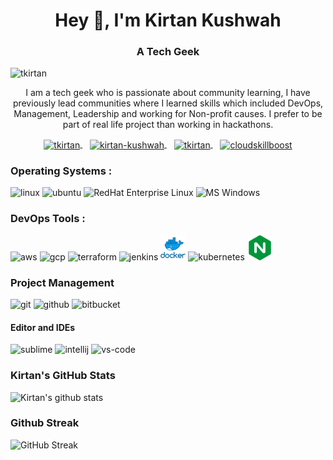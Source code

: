 
<h1 align="center">Hey 👋, I'm Kirtan Kushwah</h1>
<h3 align="center">A Tech Geek</h3>

<p align="left"> <img src="https://komarev.com/ghpvc/?username=tkirtan&label=Profile%20views&color=0e75b6&style=flat" alt="tkirtan" /> </p>

<p align="center">I am a tech geek who is passionate about community learning, I have previously lead communities where I learned skills which included DevOps, Management, Leadership and working for Non-profit causes. I prefer to be part of real life project than working in hackathons.</p>

<p align="center">
<a href="https://www.linkedin.com/in/tkirtan" target="blank">
  <img align="center" src="https://cdn.jsdelivr.net/npm/simple-icons@3/icons/linkedin.svg" alt="tkirtan" width="22px" />
</a>
  &nbsp;&nbsp;
<a href="https://stackoverflow.com/users/17636640/kirtan-kushwah" target="blank">
  <img align="center" src="https://cdn.jsdelivr.net/npm/simple-icons@3/icons/stackoverflow.svg" alt="kirtan-kushwah" width="22px" />
</a>
  &nbsp;&nbsp;
<a href="https://docs.microsoft.com/en-us/users/tkirtan" target="blank">
  <img align="center" src="https://encrypted-tbn0.gstatic.com/images?q=tbn:ANd9GcRNDRNGHXuCAmzMBe7QwAD6kxARwSCWgvSE9A&usqp=CAU" alt="tkirtan" width="22px" />
</a>
  &nbsp;&nbsp;
<a href="https://www.cloudskillsboost.google/public_profiles/ca10eedd-0557-4863-8580-fb59b61608a3" target="blank">
  <img align="center" src="https://telegra.ph/file/470c31fc3cc5d48b3a150.png" alt="cloudskillboost" width="22px" />
</a></p>


### Operating Systems :
<p align="left"><img src="https://brandlogos.net/wp-content/uploads/2020/03/Linux-logo.png" alt="linux" title="linux" width="40" height="40"/>
<img src="https://www.vectorlogo.zone/logos/ubuntu/ubuntu-icon.svg" alt="ubuntu" title="ubuntu" width="40" height="40"/>
<img src="https://images.g2crowd.com/uploads/product/image/large_detail/large_detail_0957250e66d0bd9ef389ec04088ec094/red-hat-enterprise-linux.png" alt="RedHat Enterprise Linux" title="RedHat" width="40" height="40"/>
<img src="https://w7.pngwing.com/pngs/756/47/png-transparent-four-assorted-color-squares-microsoft-windows-logo-scalable-graphics-microsoft-new-logo-simple-angle-text-rectangle-thumbnail.png" alt="MS Windows" title="MS Windows" width="40" height="40"/>
</p>

### DevOps Tools :
<p align="left">
<img src="https://www.vectorlogo.zone/logos/amazon_aws/amazon_aws-icon.svg" alt="aws" title="aws" width="40" height="40"/>
<img src="https://www.vectorlogo.zone/logos/google_cloud/google_cloud-icon.svg" alt="gcp" title="gcp" width="40" height="40"/>
<img src="https://www.vectorlogo.zone/logos/terraformio/terraformio-icon.svg" alt="terraform" title="terraform" width="40" height="40"/>
<img src="https://www.vectorlogo.zone/logos/jenkins/jenkins-icon.svg" alt="jenkins" title="jenkins" width="40" height="40"/> 
<img src="https://raw.githubusercontent.com/github/explore/80688e429a7d4ef2fca1e82350fe8e3517d3494d/topics/docker/docker.png" alt="docker" title="docker" width="40" height="40"/>
<img src="https://www.vectorlogo.zone/logos/kubernetes/kubernetes-icon.svg" alt="kubernetes" title="kubernetes" width="40" height="40"/> 
<img src="https://raw.githubusercontent.com/github/explore/85cceaeeaf993ca35664dc37ea24f9237fbbfc14/topics/nginx/nginx.png" alt="nginx" title="nginx" width="40" height="40"/>
  
### Project Management
<p align="left"><img src="https://www.vectorlogo.zone/logos/git-scm/git-scm-icon.svg" alt="git" title="git" width="40" height="40"/> 
  <img src="https://www.vectorlogo.zone/logos/github/github-icon.svg" alt="github" title="github" width="40" height="40"/>
  <img src="https://www.vectorlogo.zone/logos/bitbucket/bitbucket-icon.svg" alt="bitbucket" title="bitbucket" width="40" height="40"/>

#### Editor and IDEs
<p align="left"><img src="https://cdn.worldvectorlogo.com/logos/sublime-text.svg" alt="sublime" title="sublime" width="40" height="40"/>
<img src="https://cdn.worldvectorlogo.com/logos/intellij-idea-1.svg" alt="intellij" title="intellij" width="40" height="40"/>
<img src="https://www.vectorlogo.zone/logos/visualstudio_code/visualstudio_code-icon.svg" alt="vs-code" title="vs-code" width="40" height="40"/> </p>


### Kirtan's GitHub Stats
![Kirtan's github stats](https://github-readme-stats.vercel.app/api?username=tkirtan&show_icons=true&hide_border=false&theme=vision-friendly-dark&date_format=M%20j%5B%2C%20Y%5D&count_private=true) 

### Github Streak
![GitHub Streak](https://github-readme-streak-stats.herokuapp.com/?user=tkirtan&theme=vision-friendly-dark&date_format=M%20j%5B%2C%20Y%5D&count_private=true)

